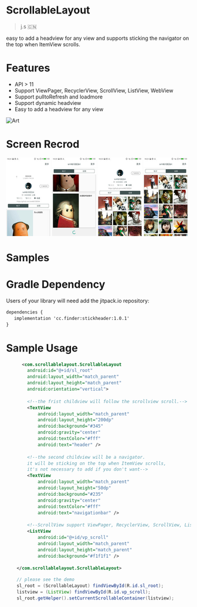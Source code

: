 ScrollableLayout
======================

> j.s 🇨🇳


easy to add a headview for any view and supports sticking the navigator on the top when ItemView scrolls.

# Features

* API > 11 
* Support ViewPager, RecyclerView, ScrollView, ListView, WebView
* Support pulltoRefresh and loadmore
* Support dynamic headview
* Easy to add a headview for any view
 
![Art](https://github.com/Richard0403/StickHeaderScrollView/raw/master/output/show.gif)


# Screen Recrod
  
<img src="https://github.com/Richard0403/StickHeaderScrollView/raw/master/output/p2.jpg" width="24%" /> 
<img src="https://github.com/Richard0403/StickHeaderScrollView/raw/master/output/p4.jpg" width="24%" /> 
<img src="https://github.com/Richard0403/StickHeaderScrollView/raw/master/output/p5.jpg" width="24%" />
<img src="https://github.com/Richard0403/StickHeaderScrollView/raw/master/output/p6.jpg" width="24%" /> 
  
# Samples
 
# Gradle Dependency

Users of your library will need add the jitpack.io repository:

```xml
dependencies { 
   implementation 'cc.finder:stickheader:1.0.1'
}
```


# Sample Usage
 


```xml
      <com.scrollablelayout.ScrollableLayout
        android:id="@+id/sl_root"
        android:layout_width="match_parent"
        android:layout_height="match_parent"
        android:orientation="vertical">

        <!--the frist childview will follow the scrollview scroll.-->
        <TextView
            android:layout_width="match_parent"
            android:layout_height="200dp"
            android:background="#345"
            android:gravity="center"
            android:textColor="#fff"
            android:text="header" />

        <!--the second childview will be a navigator.
        it will be sticking on the top when ItemView scrolls, 
        it's not necessary to add if you don't want-->
        <TextView
            android:layout_width="match_parent"
            android:layout_height="50dp"
            android:background="#235"
            android:gravity="center"
            android:textColor="#fff"
            android:text="navigationbar" />

        <!--ScrollView support ViewPager, RecyclerView, ScrollView, ListView, WebView-->
        <ListView
            android:id="@+id/vp_scroll"
            android:layout_width="match_parent"
            android:layout_height="match_parent"
            android:background="#f1f1f1" />

    </com.scrollablelayout.ScrollableLayout>
```
 
```java
    // please see the demo
    sl_root = (ScrollableLayout) findViewById(R.id.sl_root);
    listview = (ListView) findViewById(R.id.vp_scroll); 
    sl_root.getHelper().setCurrentScrollableContainer(listview);

```
 

 

